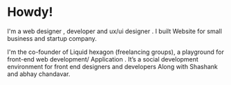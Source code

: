 # Howdy! 

I'm a web designer , developer and ux/ui designer . I built Website  for small business and startup company.

I'm the co-founder of Liquid hexagon (freelancing groups), a playground for front-end web development/ Application . It’s a social development environment for front end designers and developers Along with Shashank and abhay chandavar.
